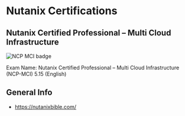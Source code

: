 # Nutanix Certifications

## Nutanix Certified Professional – Multi Cloud Infrastructure

![NCP MCI badge](/ncp-mci-badge.png)

Exam Name: Nutanix Certified Professional – Multi Cloud Infrastructure (NCP-MCI) 5.15 (English)

## General Info

- https://nutanixbible.com/

